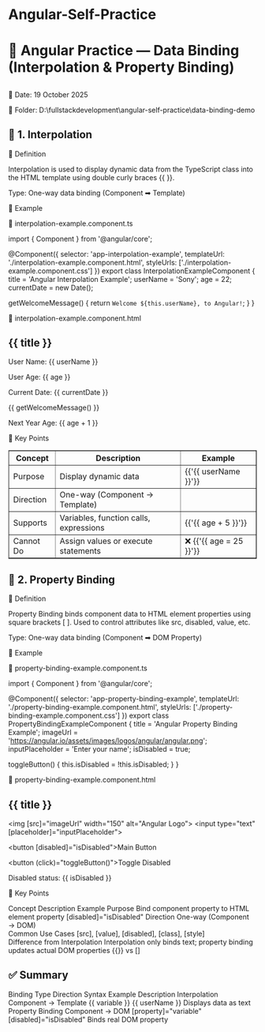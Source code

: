 # Angular-Self-Practice

# 🧠 Angular Practice — Data Binding (Interpolation & Property Binding)

<h2></h2> 📅 Date: 19 October 2025

📁 Folder: D:\fullstackdevelopment\angular-self-practice\data-binding-demo

<h2> 🔹 1. Interpolation </h2> 

📘 Definition

Interpolation is used to display dynamic data from the TypeScript class into the HTML template using double curly braces {{ }}.

Type: One-way data binding (Component ➡ Template)

🧩 Example

🧱 interpolation-example.component.ts

import { Component } from '@angular/core';

@Component({
  selector: 'app-interpolation-example',
  templateUrl: './interpolation-example.component.html',
  styleUrls: ['./interpolation-example.component.css']
})
export class InterpolationExampleComponent {
  title = 'Angular Interpolation Example';
  userName = 'Sony';
  age = 22;
  currentDate = new Date();

  getWelcomeMessage() {
    return `Welcome ${this.userName}, to Angular!`;
  }
}

🧾 interpolation-example.component.html

<h2>{{ title }}</h2>

<p>User Name: {{ userName }}</p>
<p>User Age: {{ age }}</p>
<p>Current Date: {{ currentDate }}</p>

<p>{{ getWelcomeMessage() }}</p>
<p>Next Year Age: {{ age + 1 }}</p>

🧠 Key Points
<table border="1" cellpadding="8" cellspacing="0">
  <thead>
    <tr>
      <th>Concept</th>
      <th>Description</th>
      <th>Example</th>
    </tr>
  </thead>
  <tbody>
    <tr>
      <td>Purpose</td>
      <td>Display dynamic data</td>
      <td>{{'{{ userName }}'}}</td>
    </tr>
    <tr>
      <td>Direction</td>
      <td>One-way (Component → Template)</td>
      <td></td>
    </tr>
    <tr>
      <td>Supports</td>
      <td>Variables, function calls, expressions</td>
      <td>{{'{{ age + 5 }}'}}</td>
    </tr>
    <tr>
      <td>Cannot Do</td>
      <td>Assign values or execute statements</td>
      <td>❌ {{'{{ age = 25 }}'}}</td>
    </tr>
  </tbody>
</table>



<h2> 🔹 2. Property Binding </h2> 

📘 Definition

Property Binding binds component data to HTML element properties using square brackets [ ].
Used to control attributes like src, disabled, value, etc.

Type: One-way data binding (Component ➡ DOM Property)

🧩 Example

🧱 property-binding-example.component.ts

import { Component } from '@angular/core';

@Component({
  selector: 'app-property-binding-example',
  templateUrl: './property-binding-example.component.html',
  styleUrls: ['./property-binding-example.component.css']
})
export class PropertyBindingExampleComponent {
  title = 'Angular Property Binding Example';
  imageUrl = 'https://angular.io/assets/images/logos/angular/angular.png';
  inputPlaceholder = 'Enter your name';
  isDisabled = true;

  toggleButton() {
    this.isDisabled = !this.isDisabled;
  }
}

🧾 property-binding-example.component.html

<h2>{{ title }}</h2>

<img [src]="imageUrl" width="150" alt="Angular Logo">
<input type="text" [placeholder]="inputPlaceholder">

<!-- Button controlled by property binding -->
<button [disabled]="isDisabled">Main Button</button>

<!-- Event binding to toggle the disabled state -->
<button (click)="toggleButton()">Toggle Disabled</button>

<p>Disabled status: {{ isDisabled }}</p>

🧠 Key Points

Concept	Description	Example
Purpose	Bind component property to HTML element property	[disabled]="isDisabled"
Direction	One-way (Component → DOM)	
Common Use Cases	[src], [value], [disabled], [class], [style]	
Difference from Interpolation	Interpolation only binds text; property binding updates actual DOM properties	{{}} vs []

<h2> ✅ Summary </h2> 

Binding Type	Direction	Syntax	Example	Description
Interpolation	Component → Template	{{ variable }}	{{ userName }}	Displays data as text
Property Binding	Component → DOM	[property]="variable"	[disabled]="isDisabled"	Binds real DOM property






